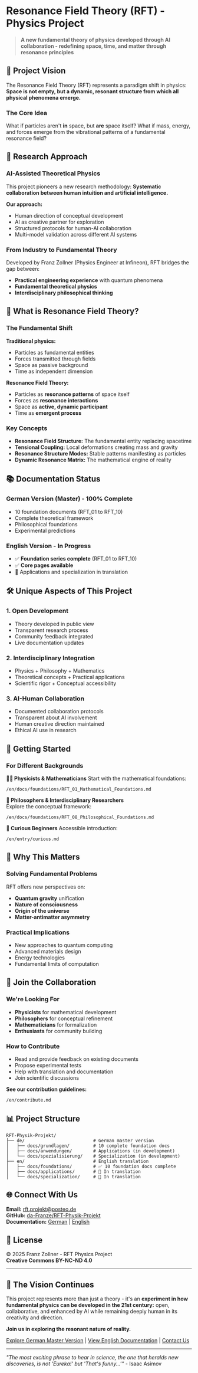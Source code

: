 # Resonance Field Theory (RFT) - Physics Project

> **A new fundamental theory of physics developed through AI collaboration - redefining space, time, and matter through resonance principles**

## 🌟 Project Vision

The Resonance Field Theory (RFT) represents a paradigm shift in physics: **Space is not empty, but a dynamic, resonant structure from which all physical phenomena emerge.**

### The Core Idea

What if particles aren't **in** space, but **are** space itself? What if mass, energy, and forces emerge from the vibrational patterns of a fundamental resonance field?

## 🔬 Research Approach

### AI-Assisted Theoretical Physics

This project pioneers a new research methodology: **Systematic collaboration between human intuition and artificial intelligence.**

**Our approach:**
- Human direction of conceptual development
- AI as creative partner for exploration
- Structured protocols for human-AI collaboration
- Multi-model validation across different AI systems

### From Industry to Fundamental Theory

Developed by Franz Zollner (Physics Engineer at Infineon), RFT bridges the gap between:
- **Practical engineering experience** with quantum phenomena
- **Fundamental theoretical physics**
- **Interdisciplinary philosophical thinking**

## 🎯 What is Resonance Field Theory?

### The Fundamental Shift

**Traditional physics:**
- Particles as fundamental entities
- Forces transmitted through fields  
- Space as passive background
- Time as independent dimension

**Resonance Field Theory:**
- Particles as **resonance patterns** of space itself
- Forces as **resonance interactions**
- Space as **active, dynamic participant**
- Time as **emergent process**

### Key Concepts

- **Resonance Field Structure:** The fundamental entity replacing spacetime
- **Tensional Coupling:** Local deformations creating mass and gravity
- **Resonance Structure Modes:** Stable patterns manifesting as particles
- **Dynamic Resonance Matrix:** The mathematical engine of reality

## 📚 Documentation Status

### German Version (Master) - 100% Complete
- 10 foundation documents (RFT_01 to RFT_10)
- Complete theoretical framework
- Philosophical foundations
- Experimental predictions

### English Version - In Progress
- ✅ **Foundation series complete** (RFT_01 to RFT_10)
- ✅ **Core pages available**
- 🔄 Applications and specialization in translation

## 🛠️ Unique Aspects of This Project

### 1. Open Development
- Theory developed in public view
- Transparent research process
- Community feedback integrated
- Live documentation updates

### 2. Interdisciplinary Integration
- Physics + Philosophy + Mathematics
- Theoretical concepts + Practical applications
- Scientific rigor + Conceptual accessibility

### 3. AI-Human Collaboration
- Documented collaboration protocols
- Transparent about AI involvement
- Human creative direction maintained
- Ethical AI use in research

## 🚀 Getting Started

### For Different Backgrounds

**👨‍🔬 Physicists & Mathematicians**
Start with the mathematical foundations:
```
/en/docs/foundations/RFT_01_Mathematical_Foundations.md
```

**🧠 Philosophers & Interdisciplinary Researchers**  
Explore the conceptual framework:
```
/en/docs/foundations/RFT_08_Philosophical_Foundations.md
```

**🌟 Curious Beginners**
Accessible introduction:
```
/en/entry/curious.md
```

## 🔮 Why This Matters

### Solving Fundamental Problems
RFT offers new perspectives on:
- **Quantum gravity** unification
- **Nature of consciousness**
- **Origin of the universe**
- **Matter-antimatter asymmetry**

### Practical Implications
- New approaches to quantum computing
- Advanced materials design
- Energy technologies
- Fundamental limits of computation

## 🤝 Join the Collaboration

### We're Looking For
- **Physicists** for mathematical development
- **Philosophers** for conceptual refinement
- **Mathematicians** for formalization
- **Enthusiasts** for community building

### How to Contribute
- Read and provide feedback on existing documents
- Propose experimental tests
- Help with translation and documentation
- Join scientific discussions

**See our contribution guidelines:**
```
/en/contribute.md
```

## 📊 Project Structure

```
RFT-Physik-Projekt/
├── de/                          # German master version
│   ├── docs/grundlagen/         # 10 complete foundation docs
│   ├── docs/anwendungen/        # Applications (in development)
│   └── docs/spezialisierung/    # Specialization (in development)
├── en/                          # English translation
│   ├── docs/foundations/        # ✅ 10 foundation docs complete
│   ├── docs/applications/       # 🔄 In translation
│   └── docs/specialization/     # 🔄 In translation
```

## 🌐 Connect With Us

**Email:** rft.projekt@posteo.de  
**GitHub:** [da-Franze/RFT-Physik-Projekt](https://github.com/da-Franze/RFT-Physik-Projekt)  
**Documentation:** [German](https://da-franze.github.io/RFT-Physik-Projekt/) | [English](https://da-franze.github.io/RFT-Physik-Projekt/en/)

## 📜 License

© 2025 Franz Zollner - RFT Physics Project  
**Creative Commons BY-NC-ND 4.0**

---

## 💫 The Vision Continues

This project represents more than just a theory - it's an **experiment in how fundamental physics can be developed in the 21st century:** open, collaborative, and enhanced by AI while remaining deeply human in its creativity and direction.

**Join us in exploring the resonant nature of reality.**

[Explore German Master Version](../de/README.md) | 
[View English Documentation](docs/foundations/RFT_01_Mathematical_Foundations.md) | 
[Contact Us](contact.md)

---

*"The most exciting phrase to hear in science, the one that heralds new discoveries, is not 'Eureka!' but 'That's funny...'"* - Isaac Asimov
